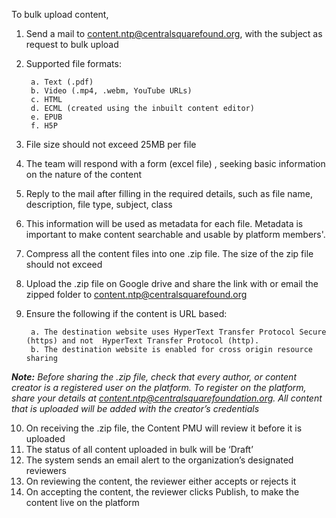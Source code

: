 To bulk upload content,
1. Send a mail to content.ntp@centralsquarefound.org, with the subject as  request to bulk upload 
2. Supported file formats:
		
        a. Text (.pdf)
        b. Video (.mp4, .webm, YouTube URLs)
		c. HTML 
		d. ECML (created using the inbuilt content editor)
		e. EPUB
		f. H5P

3. File size should not exceed 25MB per file
4. The team will respond with  a form (excel file)  , seeking basic information on the nature of the content
5. Reply to the mail after filling in the required details, such as file name, description, file type, subject, class 
6. This information will be used as metadata for each file. Metadata is important to make content searchable and usable by platform members'.
7. Compress  all the content files into one .zip file. The size of the zip file should not exceed <xxx>  
8. Upload the .zip file on Google drive and share the link with or email the zipped folder to content.ntp@centralsquarefound.org
9. Ensure the following if the content is URL based:
		
        a. The destination website uses HyperText Transfer Protocol Secure (https) and not  HyperText Transfer Protocol (http). 
		b. The destination website is enabled for cross origin resource sharing 

***Note:***
*Before sharing the .zip file, check that every author, or content creator is a registered user on the platform. To register on the platform, share your details at content.ntp@centralsquarefoundation.org. All content that is  uploaded will be added with  the creator’s credentials*

10. On receiving the .zip file, the Content PMU will review it before it is uploaded 
11. The status of all  content uploaded in bulk  will  be  ‘Draft’
12. The system sends an email alert to the organization’s designated reviewers 
13. On reviewing the content, the reviewer either accepts or rejects it
14. On accepting the content, the reviewer clicks Publish, to make the content live on the platform
